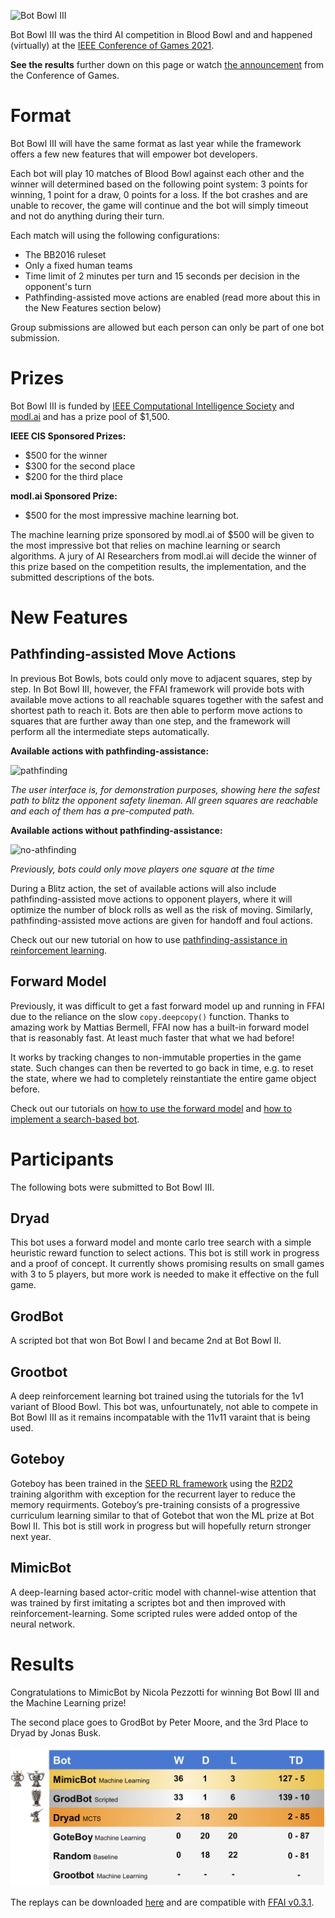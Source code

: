 ![Bot Bowl III](img/botbowl-iii.png?raw=true "Bot Bowl III")

Bot Bowl III was the third AI competition in Blood Bowl and and happened (virtually) at the [IEEE Conference of Games 2021](https://ieee-cog.org/2021/index.html). 

**See the results** further down on this page or watch [the announcement](https://youtu.be/A_7tgr3r5IA) from the Conference of Games.

# Format
Bot Bowl III will have the same format as last year while the framework offers a few new features that will empower bot developers. 

Each bot will play 10 matches of Blood Bowl against each other and the winner will determined based on the following point system:
3 points for winning, 1 point for a draw, 0 points for a loss. If the bot crashes and are unable to recover, the game will 
continue and the bot will simply timeout and not do anything during their turn.

Each match will using the following configurations:

- The BB2016 ruleset
- Only a fixed human teams
- Time limit of 2 minutes per turn and 15 seconds per decision in the opponent's turn
- Pathfinding-assisted move actions are enabled (read more about this in the New Features section below)

Group submissions are allowed but each person can only be part of one bot submission.

# Prizes
Bot Bowl III is funded by [IEEE Computational Intelligence Society](https://cis.ieee.org/) and [modl.ai](http://www.modl.ai) and has a prize pool of $1,500.

**IEEE CIS Sponsored Prizes:**
- $500 for the winner
- $300 for the second place
- $200 for the third place

**modl.ai Sponsored Prize:**
- $500 for the most impressive machine learning bot.

The machine learning prize sponsored by modl.ai of $500 will be given to the most impressive bot that relies on machine learning or search algorithms. A jury of AI Researchers from modl.ai will decide the winner of this prize based on the competition results, the implementation, and the submitted descriptions of the bots.

# New Features

## Pathfinding-assisted Move Actions
In previous Bot Bowls, bots could only move to adjacent squares, step by step. In Bot Bowl III, however, the FFAI framework 
will provide bots with available move actions to all reachable squares together with the safest and shortest path to reach it.
Bots are then able to perform move actions to squares that are further away than one step, and the framework will perform all 
the intermediate steps automatically. 

**Available actions with pathfinding-assistance:**

![pathfinding](img/pathfinding.png?raw=true "Pathfinding-assisted actions")

*The user interface is, for demonstration purposes, showing here the safest path to blitz the opponent safety lineman. All green squares are reachable and each of them has a pre-computed path.*

**Available actions without pathfinding-assistance:**

![no-athfinding](img/no-pathfinding.png?raw=true "Normal move actions")

*Previously, bots could only move players one square at the time*

During a Blitz action, the set of available actions will also include pathfinding-assisted move actions to opponent players, where it 
will optimize the number of block rolls as well as the risk of moving. Similarly, pathfinding-assisted move actions are given 
for handoff and foul actions.

Check out our new tutorial on how to use [pathfinding-assistance in reinforcement learning](a2c-pathfinding.md). 

## Forward Model
Previously, it was difficult to get a fast forward model up and running in FFAI due to the reliance on the slow ```copy.deepcopy()``` function. Thanks to amazing work by Mattias Bermell, FFAI now has a built-in forward model that is reasonably fast. At least much faster that what we had before!

It works by tracking changes to non-immutable properties in the game state. Such changes can then be reverted to go back in time, e.g. to reset the state, where we had to completely reinstantiate the entire game object before.

Check out our tutorials on [how to use the forward model](forward-model.md) and [how to implement a search-based bot](search-based.md).

# Participants

The following bots were submitted to Bot Bowl III.

## Dryad
This bot uses a forward model and monte carlo tree search with a simple heuristic reward function to select actions. This bot is still work in progress and a proof of concept. It currently shows promising results on small games with 3 to 5 players, but more work is needed to make it effective on the full game. 

## GrodBot
A scripted bot that won Bot Bowl I and became 2nd at Bot Bowl II.

## Grootbot
A deep reinforcement learning bot trained using the tutorials for the 1v1 variant of Blood Bowl. This bot was, unfourtunately, not able to compete in Bot Bowl III as it remains incompatable with the 11v11 varaint that is being used. 

## Goteboy
Goteboy has been trained in the [SEED RL framework](https://github.com/google-research/seed_rl) using the [R2D2](https://openreview.net/pdf?id=r1lyTjAqYX) training algorithm with exception for the recurrent layer to reduce the memory requirments. Goteboy’s pre-training consists of a progressive curriculum learning similar to that of Gotebot that won the ML prize at Bot Bowl II. This bot is still work in progress but will hopefully return stronger next year.

## MimicBot
A deep-learning based actor-critic model with channel-wise attention that was trained by first imitating a scriptes bot and then improved with reinforcement-learning. Some scripted rules were added ontop of the neural network.

# Results

Congratulations to MimicBot by Nicola Pezzotti for winning Bot Bowl III and the Machine Learning prize!

The second place goes to GrodBot by Peter Moore, and the 3rd Place to Dryad by Jonas Busk.

![Bot Bowl III Results](img/bot-bowl-iii-results.png?raw=true "Bot Bowl III Results")

The replays can be downloaded [here](https://drive.google.com/file/d/1Oz7nrBRTCwHIiqJDYF7m6j9kvMdpdSDl/view?usp=sharing) and are compatible with [FFAI v0.3.1](https://github.com/njustesen/ffai/releases/tag/v0.3.1).

